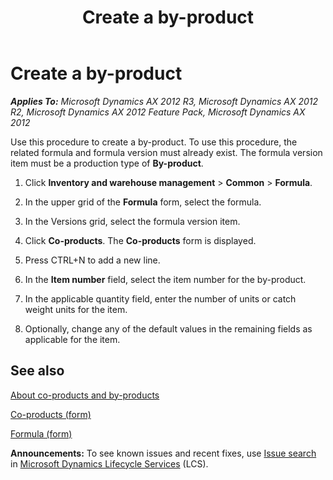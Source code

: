﻿---
title: Create a by-product
TOCTitle: Create a by-product
ms:assetid: 614a7b32-93ba-4064-b90f-0f8573d5805f
ms:mtpsurl: https://technet.microsoft.com/en-us/library/Hh209176(v=AX.60)
ms:contentKeyID: 36057650
ms.date: 04/18/2014
mtps_version: v=AX.60
---

# Create a by-product 


_**Applies To:** Microsoft Dynamics AX 2012 R3, Microsoft Dynamics AX 2012 R2, Microsoft Dynamics AX 2012 Feature Pack, Microsoft Dynamics AX 2012_

Use this procedure to create a by-product. To use this procedure, the related formula and formula version must already exist. The formula version item must be a production type of **By-product**.

1.  Click **Inventory and warehouse management** \> **Common** \> **Formula**.

2.  In the upper grid of the **Formula** form, select the formula.

3.  In the Versions grid, select the formula version item.

4.  Click **Co-products**. The **Co-products** form is displayed.

5.  Press CTRL+N to add a new line.

6.  In the **Item number** field, select the item number for the by-product.

7.  In the applicable quantity field, enter the number of units or catch weight units for the item.

8.  Optionally, change any of the default values in the remaining fields as applicable for the item.

## See also

[About co-products and by-products](about-co-products-and-by-products.md)

[Co-products (form)](https://technet.microsoft.com/en-us/library/hh328754\(v=ax.60\))

[Formula (form)](https://technet.microsoft.com/en-us/library/hh328668\(v=ax.60\))

  
**Announcements:** To see known issues and recent fixes, use [Issue search](http://go.microsoft.com/fwlink/?linkid=389258) in [Microsoft Dynamics Lifecycle Services](http://go.microsoft.com/fwlink/?linkid=306505) (LCS).

